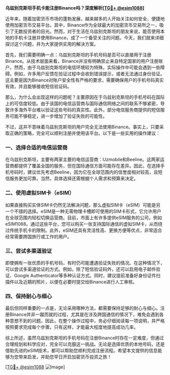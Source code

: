 **乌兹别克斯坦手机卡能注册Binance吗？深度解析[[TG💪+ @esim1088](https://t.me/s/esim1088)]**

近年来，随着加密货币市场的蓬勃发展，越来越多的人开始关注如何安全、便捷地使用加密货币交易平台。其中，Binance作为全球最大的加密货币交易所之一，吸引了无数投资者的目光。然而，对于生活在乌兹别克斯坦的朋友来说，能否使用本地的手机卡注册并使用Binance，成了一个备受关注的问题。今天，我们就来详细探讨这个问题，并为大家提供实用的解决方案。

首先，我们需要明确一点：乌兹别克斯坦的手机号码是否可以直接用于注册Binance。从技术层面来看，Binance并没有明确禁止来自特定国家的用户注册账户。然而，由于乌兹别克斯坦的电信环境较为特殊，实际操作中可能会遇到一些障碍。例如，许多用户反馈在验证过程中会收到错误提示，或者无法通过身份验证。这主要是因为Binance对账户安全性有严格的要求，需要确保用户的手机号码真实有效，并且能够接收短信验证码。

那么，为什么会出现这样的问题呢？主要原因在于乌兹别克斯坦的手机号码在国际上的可信度较低。由于该国的电信运营商与国际通信网络之间的联系不够紧密，导致许多海外平台难以验证这些号码的真实性。此外，部分电信服务商提供的短信服务可能不够稳定，进一步增加了验证失败的可能性。

不过，这并不意味着乌兹别克斯坦的用户完全无法使用Binance。事实上，只要采取正确的策略，完全可以顺利注册并使用该平台。以下是一些实用的操作建议：

### 一、选择合适的电信运营商

在乌兹别克斯坦，主要有两家主要的电信运营商：Uzmobile和Beeline。这两家运营商都提供了覆盖全国的服务，但在国际通信方面可能存在差异。因此，在选择手机号码时，建议优先考虑Beeline，因为它在全球范围内的信誉度相对较高，且短信服务更加可靠。当然，具体选择还需根据个人需求和预算来决定。

### 二、使用虚拟SIM卡（eSIM）

如果直接购买实体SIM卡仍然无法解决问题，那么虚拟SIM卡（eSIM）可能是另一个不错的选择。eSIM是一种无需物理卡槽即可使用的SIM卡形式，它允许用户在全球范围内轻松切换运营商。目前，市面上有许多提供eSIM服务的公司，例如eSIM1088。通过这些平台，您可以购买一张支持国际通信的虚拟SIM卡，从而绕过传统手机卡的限制。此外，eSIM还具有灵活性高、更换方便等优点，非常适合经常需要跨国旅行或工作的用户。

### 三、尝试多渠道验证

即使拥有一张优质的手机号码，有时仍可能遭遇验证失败的情况。在这种情况下，可以尝试多渠道验证的方式。例如，除了短信验证码外，还可以启用电子邮件验证、Google Authenticator等多种认证方式。同时，建议提前准备好身份证件扫描件以及近期的照片，以便在必要时提交给Binance进行人工审核。

### 四、保持耐心与细心

最后但同样重要的一点是，无论采用哪种方法，都需要保持足够的耐心与细心。注册Binance并非一蹴而就的过程，尤其是在涉及跨国通信的情况下，难免会遇到各种意想不到的问题。因此，在整个操作过程中，务必仔细阅读每一项说明，并严格按照要求完成每个步骤。只有这样，才能最大程度地提高成功几率。

综上所述，虽然乌兹别克斯坦的手机号码在注册Binance时存在一定难度，但通过合理规划和科学应对，完全可以克服这一挑战。无论是选择优质的本地号码，还是借助先进的eSIM技术，都可以帮助您顺利完成注册流程。希望本文提供的信息能够为您带来启发，并助您早日开启加密货币投资之旅！

[[TG💪+ @esim1088](https://t.me/s/esim1088) ![Image](https://i.postimg.cc/4NQfJmqS/Snipaste-2025-05-13-00-14-12.png)]